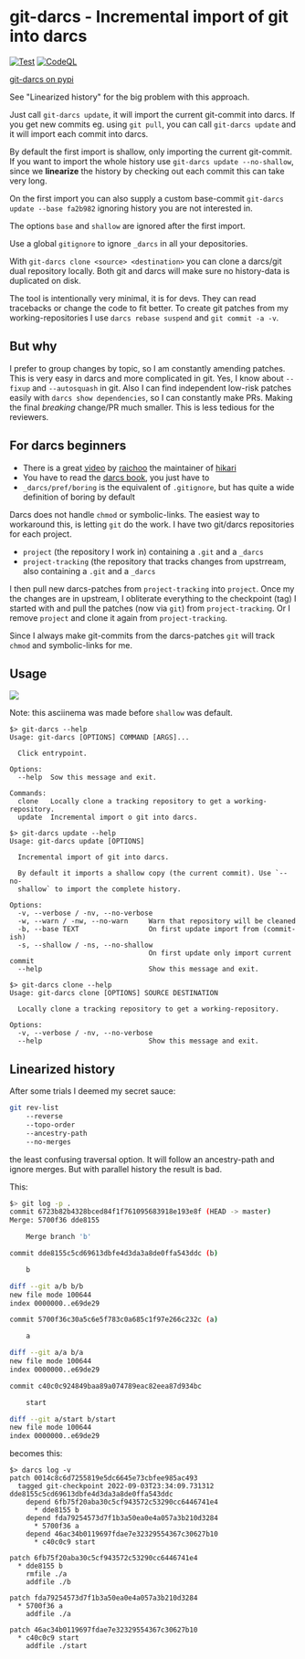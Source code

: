 git-darcs - Incremental import of git into darcs
================================================

[![Test](https://github.com/ganwell/git-darcs/actions/workflows/test.yml/badge.svg)](https://github.com/ganwell/git-darcs/actions/workflows/test.yml) [![CodeQL](https://github.com/ganwell/git-darcs/actions/workflows/codeql-analysis.yml/badge.svg)](https://github.com/ganwell/git-darcs/actions/workflows/codeql-analysis.yml)

[git-darcs on pypi](https://pypi.org/project/git-darcs/)

See "Linearized history" for the big problem with this approach.

Just call `git-darcs update`, it will import the current git-commit into darcs.
If you get new commits eg. using `git pull`, you can call `git-darcs update` and
it will import each commit into darcs.

By default the first import is shallow, only importing the current git-commit.
If you want to import the whole history use `git-darcs update --no-shallow`,
since we **linearize** the history by checking out each commit this can take
very long.

On the first import you can also supply a custom base-commit `git-darcs update
--base fa2b982` ignoring history you are not interested in.

The options `base` and `shallow` are ignored after the first import.

Use a global `gitignore` to ignore `_darcs` in all your depositories.

With `git-darcs clone <source> <destination>` you can clone a darcs/git dual
repository locally. Both git and darcs will make sure no history-data is
duplicated on disk.

The tool is intentionally very minimal, it is for devs. They can read tracebacks
or change the code to fit better. To create git patches from my
working-repositories I use `darcs rebase suspend` and `git commit -a -v`.

But why
-------

I prefer to group changes by topic, so I am constantly amending patches. This is
very easy in darcs and more complicated in git. Yes, I know about `--fixup` and
`--autosquash` in git. Also I can find independent low-risk patches easily with
`darcs show dependencies`, so I can constantly make PRs. Making the final
_breaking_ change/PR much smaller. This is less tedious for the reviewers.

For darcs beginners
-------------------

* There is a great [video](https://hikari.acmelabs.space/videos/hikari-darcs.mp4) by
  [raichoo](https://hub.darcs.net/raichoo) the maintainer of
  [hikari](https://hikari.acmelabs.space/)
* You have to read the [darcs book](https://darcsbook.acmelabs.space/), you just
  have to
* `_darcs/pref/boring` is the equivalent of `.gitignore`, but has quite a wide
  definition of boring by default

Darcs does not handle `chmod` or symbolic-links. The easiest way to workaround
this, is letting `git` do the work. I have two git/darcs repositories for each
project.

* `project` (the repository I work in) containing a `.git` and a `_darcs`
* `project-tracking` (the repository that tracks changes from upstrream,
   also containing a `.git` and a `_darcs`

I then pull new darcs-patches from `project-tracking` into `project`. Once my
the changes are in upstream, I obliterate everything to the checkpoint (tag) I
started with and pull the patches (now via `git`) from `project-tracking`. Or I
remove `project` and clone it again from `project-tracking`.

Since I always make git-commits from the darcs-patches `git` will track `chmod`
and symbolic-links for me.

Usage
-----

<a href="https://asciinema.org/a/518694" target="_blank"><img
src="https://asciinema.org/a/518694.svg" /></a>

Note: this asciinema was made before `shallow` was default.

```
$> git-darcs --help
Usage: git-darcs [OPTIONS] COMMAND [ARGS]...

  Click entrypoint.

Options:
  --help  Sow this message and exit.

Commands:
  clone   Locally clone a tracking repository to get a working-repository.
  update  Incremental import o git into darcs.
```

```
$> git-darcs update --help
Usage: git-darcs update [OPTIONS]

  Incremental import of git into darcs.

  By default it imports a shallow copy (the current commit). Use `--no-
  shallow` to import the complete history.

Options:
  -v, --verbose / -nv, --no-verbose
  -w, --warn / -nw, --no-warn     Warn that repository will be cleaned
  -b, --base TEXT                 On first update import from (commit-ish)
  -s, --shallow / -ns, --no-shallow
                                  On first update only import current commit
  --help                          Show this message and exit.
```

```
$> git-darcs clone --help
Usage: git-darcs clone [OPTIONS] SOURCE DESTINATION

  Locally clone a tracking repository to get a working-repository.

Options:
  -v, --verbose / -nv, --no-verbose
  --help                          Show this message and exit.
```

Linearized history
------------------

After some trials I deemed my secret sauce:

```bash
git rev-list
    --reverse
    --topo-order
    --ancestry-path
    --no-merges
```

the least confusing traversal option. It will follow an ancestry-path and ignore
merges. But with parallel history the result is bad.

This:

```bash
$> git log -p .
commit 6723b82b4328bced84f1f761095683918e193e8f (HEAD -> master)
Merge: 5700f36 dde8155

    Merge branch 'b'

commit dde8155c5cd69613dbfe4d3da3a8de0ffa543ddc (b)

    b

diff --git a/b b/b
new file mode 100644
index 0000000..e69de29

commit 5700f36c30a5c6e5f783c0a685c1f97e266c232c (a)

    a

diff --git a/a b/a
new file mode 100644
index 0000000..e69de29

commit c40c0c924849baa89a074789eac82eea87d934bc

    start

diff --git a/start b/start
new file mode 100644
index 0000000..e69de29
```

becomes this:

```
$> darcs log -v
patch 0014c8c6d7255819e5dc6645e73cbfee985ac493
  tagged git-checkpoint 2022-09-03T23:34:09.731312 dde8155c5cd69613dbfe4d3da3a8de0ffa543ddc
    depend 6fb75f20aba30c5cf943572c53290cc6446741e4
      * dde8155 b
    depend fda79254573d7f1b3a50ea0e4a057a3b210d3284
      * 5700f36 a
    depend 46ac34b0119697fdae7e32329554367c30627b10
      * c40c0c9 start

patch 6fb75f20aba30c5cf943572c53290cc6446741e4
  * dde8155 b
    rmfile ./a
    addfile ./b

patch fda79254573d7f1b3a50ea0e4a057a3b210d3284
  * 5700f36 a
    addfile ./a

patch 46ac34b0119697fdae7e32329554367c30627b10
  * c40c0c9 start
    addfile ./start
```
